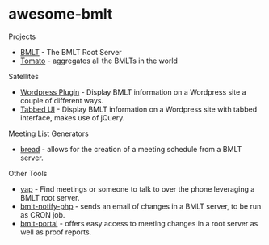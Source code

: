 # awesome-bmlt

Projects
* [BMLT](https://github.com/LittleGreenViper/BMLT-Root-Server.git) - The BMLT Root Server
* [Tomato](https://github.com/jbraswell/tomato.git) - aggregates all the BMLTs in the world

Satellites
* [Wordpress Plugin](https://wordpress.org/plugins/bmlt-wordpress-satellite-plugin/) - Display BMLT information on a Wordpress site a couple of different ways.
* [Tabbed UI](https://wordpress.org/plugins/bmlt-tabbed-ui/) - Display BMLT information on a Wordpress site with tabbed interface, makes use of jQuery.

Meeting List Generators
* [bread](https://github.com/radius314/bread.git) - allows for the creation of a meeting schedule from a BMLT server.

Other Tools
* [yap](https://github.com/radius314/yap.git) - Find meetings or someone to talk to over the phone leveraging a BMLT root server.
* [bmlt-notify-php](https://github.com/pjaudiomv/bmlt-notify-php.git) - sends an email of changes in a BMLT server, to be run as CRON job.
* [bmlt-portal](https://github.com/pjaudiomv/bmlt-portal.git) - offers easy access to meeting changes in a root server as well as proof reports.
